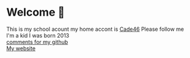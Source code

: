 # Welcome 👋
This is my school acount my home accont is [Cade46](https://github.com/cade46) Please follow me<br />
I'm a kid I was born 2013 <br />
[comments for my github](https://github.com/cade2j/Cade2j/issues/new)<br />
[My website](https://cade2j.netlify.app)

